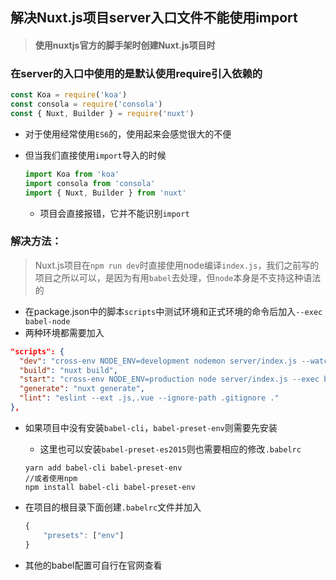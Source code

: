 

## 解决Nuxt.js项目server入口文件不能使用import

> #### 使用nuxtjs官方的脚手架时创建Nuxt.js项目时

### 在server的入口中使用的是默认使用require引入依赖的

```js
const Koa = require('koa')
const consola = require('consola')
const { Nuxt, Builder } = require('nuxt')
```

+ 对于使用经常使用`ES6`的，使用起来会感觉很大的不便

+ 但当我们直接使用`import`导入的时候
  
  ```js
  import Koa from 'koa'
  import consola from 'consola'
  import { Nuxt, Builder } from 'nuxt'
  ```
  
  + 项目会直接报错，它并不能识别`import`

### 解决方法：

> Nuxt.js项目在`npm run dev`时直接使用node编译`index.js`，我们之前写的项目之所以可以，是因为有用`babel`去处理，但`node`本身是不支持这种语法的

+ 在package.json中的脚本`scripts`中测试环境和正式环境的命令后加入`--exec babel-node`
+ 两种环境都需要加入

```json
"scripts": {
  "dev": "cross-env NODE_ENV=development nodemon server/index.js --watch server --exec babel-node",
  "build": "nuxt build",
  "start": "cross-env NODE_ENV=production node server/index.js --exec babel-node",
  "generate": "nuxt generate",
  "lint": "eslint --ext .js,.vue --ignore-path .gitignore ."
},
```

+ 如果项目中没有安装`babel-cli`，`babel-preset-env`则需要先安装

  + 这里也可以安装`babel-preset-es2015`则也需要相应的修改`.babelrc`

  ```shell
  yarn add babel-cli babel-preset-env
  //或者使用npm
  npm install babel-cli babel-preset-env
  ```

+ 在项目的根目录下面创建`.babelrc`文件并加入

  ```js
  {
      "presets": ["env"]
  }
  ```

+ 其他的babel配置可自行在官网查看